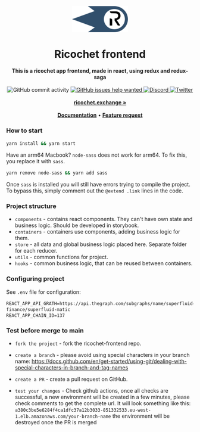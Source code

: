 <div align="center">
    <img src="public/icons/icon.svg" height="70" alt="Ricochet Logo">
    <h1>Ricochet frontend</h1>
    <strong>This is a ricochet app frontend, made in react, using redux and redux-saga</strong>
</div>
<br>
<div align="center">
    <img src="https://img.shields.io/github/commit-activity/w/Ricochet-Exchange/ricochet-frontend" alt="GitHub commit activity">
    <a href="https://github.com/Ricochet-Exchange/ricochet-frontend/issues?q=is%3Aissue+is%3Aopen+label%3A%22help+wanted%22">
        <img src="https://img.shields.io/github/issues/Ricochet-Exchange/ricochet-frontend/help wanted" alt="GitHub issues help wanted">
    </a>
    <a href="https://discord.gg/egu4FZbPBM">
        <img src="https://img.shields.io/discord/862796510604296263.svg?label=&logo=discord&logoColor=ffffff&color=7389D8&labelColor=6A7EC2" alt="Discord">
    </a>
    <a href="https://twitter.com/ricochetxchange">
        <img src="https://img.shields.io/twitter/follow/ricochetxchange?label=ricochetxchange&style=flat&logo=twitter&color=1DA1F2" alt="Twitter">
    </a>
</div>
<div align="center">
    <br>
    <a href="https://ricochet.exchange"><b>ricochet.exchange » </b></a>
    <br><br>
    <a href="https://docs.ricochet.exchange/"><b>Documentation</b></a>
    •
    <a href="https://github.com/Ricochet-Exchange/ricochet-frontend/issues/new"><b>Feature request</b></a>
</div>

### How to start

```bash
yarn install && yarn start
```

Have an arm64 Macbook? `node-sass` does not work for arm64. To fix this, you replace it with `sass`.

```bash
yarn remove node-sass && yarn add sass
```

Once `sass` is installed you will still have errors trying to compile the project. To bypass this, simply comment out the `@extend .link` lines in the code.

### Project structure

-   `components` - contains react components. They can't have own state and business logic. Should be developed in storybook.
-   `containers` - containers use components, adding business logic for them.
-   `store` - all data and global business logic placed here. Separate folder for each reducer.
-   `utils` - common functions for project.
-   `hooks` - common business logic, that can be reused between containers.

### Configuring project

See `.env` file for configuration:

```dotenv
REACT_APP_API_GRATH=https://api.thegraph.com/subgraphs/name/superfluid-finance/superfluid-matic
REACT_APP_CHAIN_ID=137
```

### Test before merge to main

-   `fork the project` - fork the ricochet-frontend repo.

-   `create a branch` - please avoid using special characters in your branch name:
    https://docs.github.com/en/get-started/using-git/dealing-with-special-characters-in-branch-and-tag-names

-   `create a PR` - create a pull request on GitHub.

-   `test your changes` - Check github actions, once all checks are successful, a new environment will be created in a few minutes, please check comments to get the complete url. It will look something like this:
    `a380c3be5e6284f4ca1dfc37a12b3033-851332533.eu-west-1.elb.amazonaws.com/your-branch-name`
    the environment will be destroyed once the PR is merged
